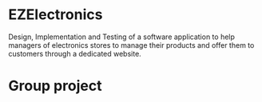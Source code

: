 # EZElectronics
Design, Implementation and Testing of a software application to help managers of electronics stores to manage their products and offer them to customers through a dedicated website.
# Group project

